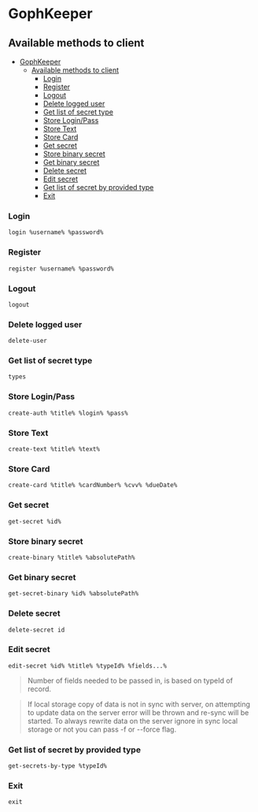 # GophKeeper

## Available methods to client
<!-- TOC -->
* [GophKeeper](#gophkeeper)
  * [Available methods to client](#available-methods-to-client)
    * [Login](#login)
    * [Register](#register)
    * [Logout](#logout)
    * [Delete logged user](#delete-logged-user)
    * [Get list of secret type](#get-list-of-secret-type)
    * [Store Login/Pass](#store-loginpass)
    * [Store Text](#store-text)
    * [Store Card](#store-card)
    * [Get secret](#get-secret)
    * [Store binary secret](#store-binary-secret)
    * [Get binary secret](#get-binary-secret)
    * [Delete secret](#delete-secret)
    * [Edit secret](#edit-secret)
    * [Get list of secret by provided type](#get-list-of-secret-by-provided-type)
    * [Exit](#exit)
<!-- TOC -->


### Login

`login %username% %password%`

### Register

`register %username% %password%`

### Logout

`logout`

### Delete logged user

`delete-user`

### Get list of secret type

`types`

### Store Login/Pass

`create-auth %title% %login% %pass%`

### Store Text

`create-text %title% %text%`

### Store Card

`create-card %title% %cardNumber% %cvv% %dueDate%`

### Get secret

`get-secret %id%`

### Store binary secret

`create-binary %title% %absolutePath%`

### Get binary secret

`get-secret-binary %id% %absolutePath%`

### Delete secret

`delete-secret id`

### Edit secret

`edit-secret %id% %title% %typeId% %fields...%`

> Number of fields needed to be passed in, is based on typeId of record.

> If local storage copy of data is not in sync with server, on attempting to update data on the server error
> will be thrown and re-sync will be started. To always rewrite data on the server ignore in sync local storage or not
> you can pass -f or --force flag.

### Get list of secret by provided type

`get-secrets-by-type %typeId%`

### Exit

`exit`